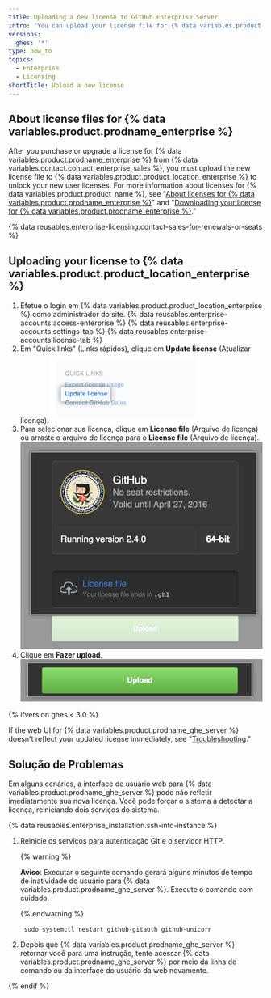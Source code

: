 ```yaml
---
title: Uploading a new license to GitHub Enterprise Server
intro: 'You can upload your license file for {% data variables.product.prodname_enterprise %} to {% data variables.product.product_location_enterprise %} to validate your application.'
versions:
  ghes: '*'
type: how_to
topics:
  - Enterprise
  - Licensing
shortTitle: Upload a new license
---
```


## About license files for {% data variables.product.prodname_enterprise %}

After you purchase or upgrade a license for {% data variables.product.prodname_enterprise %} from {% data variables.contact.contact_enterprise_sales %}, you must upload the new license file to {% data variables.product.product_location_enterprise %} to unlock your new user licenses. For more information about licenses for {% data variables.product.product_name %}, see "[About licenses for {% data variables.product.prodname_enterprise %}](/billing/managing-your-license-for-github-enterprise/about-licenses-for-github-enterprise)" and "[Downloading your license for {% data variables.product.prodname_enterprise %}](/billing/managing-your-license-for-github-enterprise/downloading-your-license-for-github-enterprise)."

{% data reusables.enterprise-licensing.contact-sales-for-renewals-or-seats %}

## Uploading your license to {% data variables.product.product_location_enterprise %}

1. Efetue o login em {% data variables.product.product_location_enterprise %} como administrador do site.
{% data reusables.enterprise-accounts.access-enterprise %}
{% data reusables.enterprise-accounts.settings-tab %}
{% data reusables.enterprise-accounts.license-tab %}
1. Em "Quick links" (Links rápidos), clique em **Update license** (Atualizar licença). ![Link de atualização de licença](/assets/images/enterprise/business-accounts/update-license-link.png)
1. Para selecionar sua licença, clique em **License file** (Arquivo de licença) ou arraste o arquivo de licença para o **License file** (Arquivo de licença). ![Fazer upload do arquivo de licença](/assets/images/enterprise/management-console/upload-license.png)
1. Clique em **Fazer upload**. ![Iniciar upload](/assets/images/enterprise/management-console/begin-upload.png)

{% ifversion ghes < 3.0 %}

If the web UI for {% data variables.product.prodname_ghe_server %} doesn't reflect your updated license immediately, see "[Troubleshooting](#troubleshooting)."

## Solução de Problemas

Em alguns cenários, a interface de usuário web para {% data variables.product.prodname_ghe_server %} pode não refletir imediatamente sua nova licença. Você pode forçar o sistema a detectar a licença, reiniciando dois serviços do sistema.

{% data reusables.enterprise_installation.ssh-into-instance %}
1. Reinicie os serviços para autenticação Git e o servidor HTTP.

    {% warning %}

    **Aviso**: Executar o seguinte comando gerará alguns minutos de tempo de inatividade do usuário para {% data variables.product.prodname_ghe_server %}. Execute o comando com cuidado.

    {% endwarning %}
   
        sudo systemctl restart github-gitauth github-unicorn
1. Depois que {% data variables.product.prodname_ghe_server %} retornar você para uma instrução, tente acessar {% data variables.product.prodname_ghe_server %} por meio da linha de comando ou da interface do usuário da web novamente.

{% endif %}

